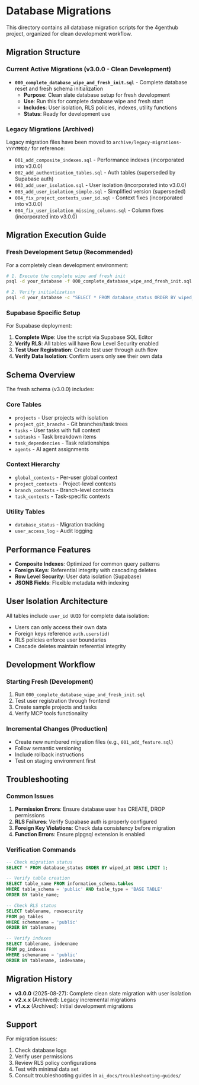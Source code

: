# Database Migrations

This directory contains all database migration scripts for the 4genthub project, organized for clean development workflow.

## Migration Structure

### Current Active Migrations (v3.0.0 - Clean Development)

- **`000_complete_database_wipe_and_fresh_init.sql`** - Complete database reset and fresh schema initialization
  - **Purpose**: Clean slate database setup for fresh development
  - **Use**: Run this for complete database wipe and fresh start
  - **Includes**: User isolation, RLS policies, indexes, utility functions
  - **Status**: Ready for development use

### Legacy Migrations (Archived)

Legacy migration files have been moved to `archive/legacy-migrations-YYYYMMDD/` for reference:

- `001_add_composite_indexes.sql` - Performance indexes (incorporated into v3.0.0)
- `002_add_authentication_tables.sql` - Auth tables (superseded by Supabase auth)
- `003_add_user_isolation.sql` - User isolation (incorporated into v3.0.0)
- `003_add_user_isolation_simple.sql` - Simplified version (superseded)
- `004_fix_project_contexts_user_id.sql` - Context fixes (incorporated into v3.0.0)
- `004_fix_user_isolation_missing_columns.sql` - Column fixes (incorporated into v3.0.0)

## Migration Execution Guide

### Fresh Development Setup (Recommended)

For a completely clean development environment:

```bash
# 1. Execute the complete wipe and fresh init
psql -d your_database -f 000_complete_database_wipe_and_fresh_init.sql

# 2. Verify initialization
psql -d your_database -c "SELECT * FROM database_status ORDER BY wiped_at DESC LIMIT 1;"
```

### Supabase Specific Setup

For Supabase deployment:

1. **Complete Wipe**: Use the script via Supabase SQL Editor
2. **Verify RLS**: All tables will have Row Level Security enabled
3. **Test User Registration**: Create test user through auth flow
4. **Verify Data Isolation**: Confirm users only see their own data

## Schema Overview

The fresh schema (v3.0.0) includes:

### Core Tables
- `projects` - User projects with isolation
- `project_git_branchs` - Git branches/task trees  
- `tasks` - User tasks with full context
- `subtasks` - Task breakdown items
- `task_dependencies` - Task relationships
- `agents` - AI agent assignments

### Context Hierarchy
- `global_contexts` - Per-user global context
- `project_contexts` - Project-level contexts
- `branch_contexts` - Branch-level contexts  
- `task_contexts` - Task-specific contexts

### Utility Tables
- `database_status` - Migration tracking
- `user_access_log` - Audit logging

## Performance Features

- **Composite Indexes**: Optimized for common query patterns
- **Foreign Keys**: Referential integrity with cascading deletes
- **Row Level Security**: User data isolation (Supabase)
- **JSONB Fields**: Flexible metadata with indexing

## User Isolation Architecture

All tables include `user_id UUID` for complete data isolation:
- Users can only access their own data
- Foreign keys reference `auth.users(id)`
- RLS policies enforce user boundaries
- Cascade deletes maintain referential integrity

## Development Workflow

### Starting Fresh (Development)
1. Run `000_complete_database_wipe_and_fresh_init.sql`
2. Test user registration through frontend
3. Create sample projects and tasks
4. Verify MCP tools functionality

### Incremental Changes (Production)
- Create new numbered migration files (e.g., `001_add_feature.sql`)
- Follow semantic versioning
- Include rollback instructions
- Test on staging environment first

## Troubleshooting

### Common Issues

1. **Permission Errors**: Ensure database user has CREATE, DROP permissions
2. **RLS Failures**: Verify Supabase auth is properly configured
3. **Foreign Key Violations**: Check data consistency before migration
4. **Function Errors**: Ensure plpgsql extension is enabled

### Verification Commands

```sql
-- Check migration status
SELECT * FROM database_status ORDER BY wiped_at DESC LIMIT 1;

-- Verify table creation
SELECT table_name FROM information_schema.tables 
WHERE table_schema = 'public' AND table_type = 'BASE TABLE'
ORDER BY table_name;

-- Check RLS status
SELECT tablename, rowsecurity 
FROM pg_tables 
WHERE schemaname = 'public'
ORDER BY tablename;

-- Verify indexes
SELECT tablename, indexname 
FROM pg_indexes 
WHERE schemaname = 'public'
ORDER BY tablename, indexname;
```

## Migration History

- **v3.0.0** (2025-08-27): Complete clean slate migration with user isolation
- **v2.x.x** (Archived): Legacy incremental migrations
- **v1.x.x** (Archived): Initial development migrations

## Support

For migration issues:
1. Check database logs
2. Verify user permissions
3. Review RLS policy configurations
4. Test with minimal data set
5. Consult troubleshooting guides in `ai_docs/troubleshooting-guides/`